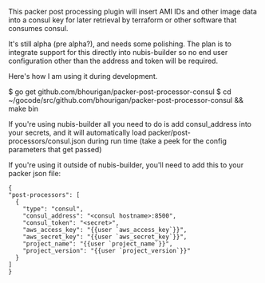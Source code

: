 This packer post processing plugin will insert AMI IDs and other image data into a consul
key for later retrieval by terraform or other software that consumes consul.

It's still alpha (pre alpha?), and needs some polishing. The plan is to integrate support
for this directly into nubis-builder so no end user configuration other than the address
and token will be required.

Here's how I am using it during development.

$ go get github.com/bhourigan/packer-post-processor-consul
$ cd ~/gocode/src/github.com/bhourigan/packer-post-processor-consul && make bin

If you're using nubis-builder all you need to do is add consul_address into your secrets,
and it will automatically load packer/post-processors/consul.json during run time (take a
peek for the config parameters that get passed)

If you're using it outside of nubis-builder, you'll need to add this to your packer json
file:

```
{
"post-processors": [
  {
    "type": "consul",
    "consul_address": "<consul hostname>:8500",
    "consul_token": "<secret>",
    "aws_access_key": "{{user `aws_access_key`}}",
    "aws_secret_key": "{{user `aws_secret_key`}}",
    "project_name": "{{user `project_name`}}",
    "project_version": "{{user `project_version`}}"
  }
]
}
```
